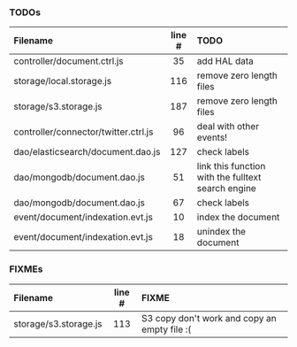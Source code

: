 ### TODOs
| Filename | line # | TODO
|:------|:------:|:------
| controller/document.ctrl.js | 35 | add HAL data
| storage/local.storage.js | 116 | remove zero length files
| storage/s3.storage.js | 187 | remove zero length files
| controller/connector/twitter.ctrl.js | 96 | deal with other events!
| dao/elasticsearch/document.dao.js | 127 | check labels
| dao/mongodb/document.dao.js | 51 | link this function with the fulltext search engine
| dao/mongodb/document.dao.js | 67 | check labels
| event/document/indexation.evt.js | 10 | index the document
| event/document/indexation.evt.js | 18 | unindex the document

### FIXMEs
| Filename | line # | FIXME
|:------|:------:|:------
| storage/s3.storage.js | 113 | S3 copy don't work and copy an empty file :(